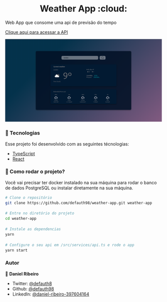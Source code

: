 <h1 align="center">Weather App :cloud:</h1>

Web App que consome uma api de previsão do tempo

[Clique aqui para acessar a API](https://rapidapi.com/community/api/open-weather-map)

<img src=".github/interface.png" alt="weather-app">

### :nut_and_bolt: Tecnologias

Esse projeto foi desenvolvido com as seguintes técnologias:

- [TypeScript][typescript]
- [React][reactjs]

[nodejs]: https://nodejs.org/
[typescript]: https://www.typescriptlang.org/
[expo]: https://expo.io/
[reactjs]: https://reactjs.org
[rn]: https://facebook.github.io/react-native/
[yarn]: https://yarnpkg.com/

### :tractor: Como rodar o projeto?

Você vai precisar ter docker instalado na sua máquina para rodar o banco de dados PostgreSQL ou instalar diretamente na sua máquina.

```bash
# Clone o repositório
git clone https://github.com/defauth98/weather-app.git weather-app

# Entre no diretório do projeto
cd weather-app

# Instale as dependencias
yarn

# Configure o seu api em /src/services/api.ts e rode o app
yarn start
```

### Autor

👤 **Daniel Ribeiro**

- Twitter: [@defauth8](https://twitter.com/defauth8)
- Github: [@defauth98](https://github.com/defauth98)
- LinkedIn: [@daniel-ribeiro-397604164](https://linkedin.com/in/daniel-ribeiro-397604164)